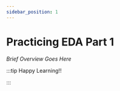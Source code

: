 ```yaml
---
sidebar_position: 1
---
```


# Practicing EDA Part 1

_Brief Overview Goes Here_

:::tip Happy Learning!!

<QuestButton text="Go To Quest" link="https://app.stackup.dev/quest_page/practicing-eda-part-1"/>

:::
